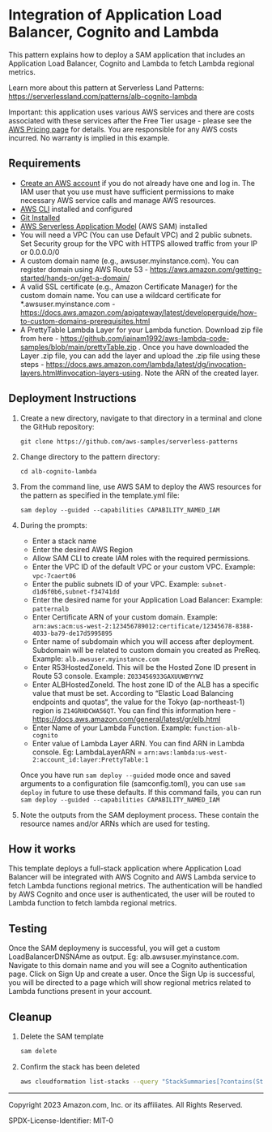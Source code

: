 # Integration of Application Load Balancer, Cognito and Lambda

This pattern explains how to deploy a SAM application that includes an Application Load Balancer, Cognito and Lambda to fetch Lambda regional metrics.

Learn more about this pattern at Serverless Land Patterns: https://serverlessland.com/patterns/alb-cognito-lambda

Important: this application uses various AWS services and there are costs associated with these services after the Free Tier usage - please see the [AWS Pricing page](https://aws.amazon.com/pricing/) for details. You are responsible for any AWS costs incurred. No warranty is implied in this example.

## Requirements

* [Create an AWS account](https://portal.aws.amazon.com/gp/aws/developer/registration/index.html) if you do not already have one and log in. The IAM user that you use must have sufficient permissions to make necessary AWS service calls and manage AWS resources.
* [AWS CLI](https://docs.aws.amazon.com/cli/latest/userguide/install-cliv2.html) installed and configured
* [Git Installed](https://git-scm.com/book/en/v2/Getting-Started-Installing-Git)
* [AWS Serverless Application Model](https://docs.aws.amazon.com/serverless-application-model/latest/developerguide/serverless-sam-cli-install.html) (AWS SAM) installed
* You will need a VPC (You can use Default VPC) and 2 public subnets. Set Security group for the VPC with HTTPS allowed traffic from your IP or 0.0.0.0/0
* A custom domain name (e.g., awsuser.myinstance.com). You can register domain using AWS Route 53 - https://aws.amazon.com/getting-started/hands-on/get-a-domain/
* A valid SSL certificate (e.g., Amazon Certificate Manager) for the custom domain name. You can use a wildcard certificate for *.awsuser.myinstance.com - https://docs.aws.amazon.com/apigateway/latest/developerguide/how-to-custom-domains-prerequisites.html
* A PrettyTable Lambda Layer for your Lambda function. Download zip file from here - https://github.com/jainam1992/aws-lambda-code-samples/blob/main/prettyTable.zip . Once you have downloaded the Layer .zip file, you can add the layer and upload the .zip file using these steps - https://docs.aws.amazon.com/lambda/latest/dg/invocation-layers.html#invocation-layers-using. Note the ARN of the created layer.

## Deployment Instructions

1. Create a new directory, navigate to that directory in a terminal and clone the GitHub repository:
    ``` 
    git clone https://github.com/aws-samples/serverless-patterns
    ```
1. Change directory to the pattern directory:
    ```
    cd alb-cognito-lambda
    ```
1. From the command line, use AWS SAM to deploy the AWS resources for the pattern as specified in the template.yml file:
    ```
    sam deploy --guided --capabilities CAPABILITY_NAMED_IAM
    ```
1. During the prompts:
    * Enter a stack name
    * Enter the desired AWS Region
    * Allow SAM CLI to create IAM roles with the required permissions.
    * Enter the VPC ID of the default VPC or your custom VPC. Example: `vpc-7caert06`
    * Enter the public subnets ID of your VPC. Example: `subnet-d1d6f0b6,subnet-f34741dd`
    * Enter the desired name for your Application Load Balancer: Example: `patternalb`
    * Enter Certificate ARN of your custom domain. Example: `arn:aws:acm:us-west-2:123456789012:certificate/12345678-8388-4033-ba79-de17d5995895`
    * Enter name of subdomain which you will access after deployment. Subdomain will be related to custom domain you created as PreReq. Example: `alb.awsuser.myinstance.com`
    * Enter R53HostedZoneId. This will be the Hosted Zone ID present in Route 53 console. Example: `Z033456933GAXUUWBYYWZ`
    * Enter ALBHostedZoneId. The host zone ID of the ALB has a specific value that must be set. According to “Elastic Load Balancing endpoints and quotas“, the value for the Tokyo (ap-northeast-1) region is `Z14GRHDCWA56QT`. You can find this information here - https://docs.aws.amazon.com/general/latest/gr/elb.html
    * Enter Name of your Lambda Function. Example: `function-alb-cognito`
    * Enter value of Lambda Layer ARN. You can find ARN in Lambda console. Eg: LambdaLayerARN = `arn:aws:lambda:us-west-2:account_id:layer:PrettyTable:1`

    Once you have run `sam deploy --guided` mode once and saved arguments to a configuration file (samconfig.toml), you can use `sam deploy` in future to use these defaults. If this command fails, you can run `sam deploy --guided --capabilities CAPABILITY_NAMED_IAM`

1. Note the outputs from the SAM deployment process. These contain the resource names and/or ARNs which are used for testing.

## How it works

This template deploys a full-stack application where Application Load Balancer will be integrated with AWS Cognito and AWS Lambda service to fetch Lambda functions regional metrics. The authentication will be handled by AWS Cognito and once user is authenticated, the user will be routed to Lambda function to fetch lambda regional metrics.

## Testing

Once the SAM deploymeny is successful, you will get a custom LoadBalancerDNSNAme as output. Eg: alb.awsuser.myinstance.com. Navigate to this domain name and you will see a Cognito authentication page. Click on Sign Up and create a user. Once the Sign Up is successful, you will be directed to a page which will show regional metrics related to Lambda functions present in your account.

## Cleanup
 
1. Delete the SAM template
    ```bash
    sam delete
    ```

2. Confirm the stack has been deleted
    ```bash
    aws cloudformation list-stacks --query "StackSummaries[?contains(StackName,'STACK_NAME')].StackStatus"
    ```
----
Copyright 2023 Amazon.com, Inc. or its affiliates. All Rights Reserved.

SPDX-License-Identifier: MIT-0
